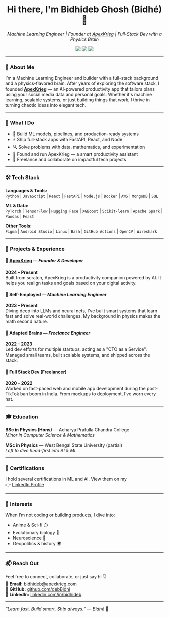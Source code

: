 <h1 align="center">Hi there, I'm Bidhideb Ghosh (Bidhé) 👋</h1>

<p align="center">
  <i>Machine Learning Engineer | Founder at <a href="https://apexkrieg.com">ApexKrieg</a> | Full-Stack Dev with a Physics Brain</i>
</p>

<p align="center">
  <a href="https://www.linkedin.com/in/bidhideb/"><img src="https://img.shields.io/badge/LinkedIn-%230077B5.svg?&style=flat&logo=linkedin&logoColor=white" /></a>
  <a href="https://github.com/debBidhi"><img src="https://img.shields.io/github/followers/debBidhi?label=GitHub&style=social" /></a>
  <a href="mailto:bidhideb@apexkrieg.com"><img src="https://img.shields.io/badge/Email-bidhideb@apexkrieg.com-blue.svg" /></a>
</p>

---

### 🧠 About Me

I’m a Machine Learning Engineer and builder with a full-stack background and a physics-flavored brain. After years of exploring the software stack, I founded **[ApexKrieg](https://apexkrieg.com)** — an AI-powered productivity app that tailors plans using your social media data and personal goals. Whether it's machine learning, scalable systems, or just building things that *work*, I thrive in turning chaotic ideas into elegant tech.

---

### 🚀 What I Do

- 🧠 Build ML models, pipelines, and production-ready systems  
- ⚡️ Ship full-stack apps with FastAPI, React, and Node  
- 🔍 Solve problems with data, mathematics, and experimentation  
- 🧪 Found and run ApexKrieg — a smart productivity assistant  
- 🤝 Freelance and collaborate on impactful tech projects

---

### 🛠️ Tech Stack

**Languages & Tools:**  
`Python` | `JavaScript` | `React` | `FastAPI` | `Node.js` | `Docker` | `AWS` | `MongoDB` | `SQL`

**ML & Data:**  
`PyTorch` | `TensorFlow` | `Hugging Face` | `XGBoost` | `Scikit-learn` | `Apache Spark` | `Pandas` | `Feast`

**Other Tools:**  
`Figma` | `Android Studio` | `Linux` | `Bash` | `GitHub Actions` | `OpenCV` | `Wireshark`

---

### 🧩 Projects & Experience

#### 🧠 [ApexKrieg](https://apexkrieg.com) — *Founder & Developer*  
**2024 – Present**  
Built from scratch, ApexKrieg is a productivity companion powered by AI. It helps you realign tasks and goals based on your digital activity.

#### 🧠 Self-Employed — *Machine Learning Engineer*  
**2023 – Present**  
Diving deep into LLMs and neural nets, I’ve built smart systems that learn fast and solve real-world challenges. My background in physics makes the math second nature.

#### 🧠 Adapted Brains — *Freelance Engineer*  
**2022 – 2023**  
Led dev efforts for multiple startups, acting as a "CTO as a Service". Managed small teams, built scalable systems, and shipped across the stack.

#### 🧠 Full Stack Dev (Freelancer)  
**2020 – 2022**  
Worked on fast-paced web and mobile app development during the post-TikTok ban boom in India. From mockups to deployment, I’ve worn every hat.

---

### 🎓 Education

**BSc in Physics (Hons)** — Acharya Prafulla Chandra College  
*Minor in Computer Science & Mathematics*

**MSc in Physics** — West Bengal State University (partial)  
*Left to dive head-first into AI & ML.*

---

### 🏅 Certifications

I hold several certifications in ML and AI. View them on my  
👉 [LinkedIn Profile](https://www.linkedin.com/in/bidhideb/)

---

### 🌱 Interests

When I’m not coding or building products, I dive into:
- Anime & Sci-fi 📺  
- Evolutionary biology 🧬  
- Neuroscience 🧠  
- Geopolitics & history 🌍  

---

### 📬 Reach Out

Feel free to connect, collaborate, or just say hi 👇  
📧 **Email:** bidhideb@apexkrieg.com  
🐙 **GitHub:** [github.com/debBidhi](https://github.com/debBidhi)  
🔗 **LinkedIn:** [linkedin.com/in/bidhideb](https://www.linkedin.com/in/bidhideb/)

---

_“Learn fast. Build smart. Ship always.” — Bidhé_ 🚀
